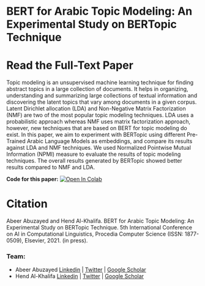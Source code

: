 # BERT for Arabic Topic Modeling: An Experimental Study on BERTopic Technique

# Read the Full-Text Paper
Topic modeling is an unsupervised machine learning technique for finding abstract topics in a large collection of documents. It helps in organizing, understanding and summarizing large collections of textual information and discovering the latent topics that vary among documents in a given corpus. Latent Dirichlet allocation (LDA) and Non-Negative Matrix Factorization (NMF) are two of the most popular topic modeling techniques. LDA uses a probabilistic approach whereas NMF uses matrix factorization approach, however, new techniques that are based on BERT for topic modeling do exist. In this paper, we aim to experiment with BERTopic using different Pre-Trained Arabic Language Models as embeddings, and compare its results against LDA and NMF techniques. We used Normalized Pointwise Mutual Information (NPMI) measure to evaluate the results of topic modeling techniques. The overall results generated by BERTopic showed better results compared to NMF and LDA.

**Code for this paper:** [![Open In Colab](https://colab.research.google.com/assets/colab-badge.svg)](https://colab.research.google.com/drive/1OT_wcYKpKS73uR6y7IVYjJVxaP-C1H3k?usp=sharing)
# Citation
Abeer Abuzayed and Hend Al-Khalifa. BERT for Arabic Topic Modeling: An Experimental Study on BERTopic Technique. 5th International Conference on AI in Computational Linguistics, Procedia Computer Science (ISSN: 1877-0509), Elsevier, 2021. (in press).

### Team:
- Abeer Abuzayed [Linkedin](https://www.linkedin.com/in/abeer-abuzayed/) | [Twitter](https://twitter.com/aabuzayed1) | [Google Scholar](https://scholar.google.com/citations?user=sa52NEgAAAAJ&hl=en)
- Hend Al-Khalifa [Linkedin](https://www.linkedin.com/in/hendalkhalifa/) | [Twitter](https://twitter.com/hend_alkhalifa) | [Google Scholar](https://scholar.google.com/citations?user=4_41y40AAAAJ)
